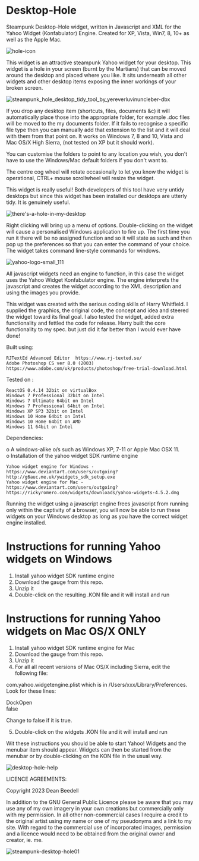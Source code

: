 # Desktop-Hole
 
Steampunk Desktop-Hole widget, written in Javascript and XML for the Yahoo 
Widget (Konfabulator) Engine. Created for XP, Vista, Win7, 8, 10+ as well as the 
Apple Mac.

 ![hole-icon](https://github.com/yereverluvinunclebert/Desktop-Hole/assets/2788342/66358dd1-a67e-429e-9a90-2b34948d3b58)

This widget is an attractive steampunk Yahoo widget for your desktop. This 
widget is a hole in your screen (burnt by the Martians) that can be moved around 
the desktop and placed where you like. It sits underneath all other widgets and 
other desktop items exposing the inner workings of your broken screen. 

![steampunk_hole_desktop_tidy_tool_by_yereverluvinuncleber-dbx](https://github.com/yereverluvinunclebert/Desktop-Hole/assets/2788342/2c802966-c4e8-48d7-9859-1e9256999b31)

If you drop any desktop item (shortcuts, files, documents &c) it will 
automatically place those into the appropriate folder, for example .doc files 
will be moved to the my documents folder. If it fails to recognise a specific 
file type then you can manually add that extension to the list and it will deal 
with them from that point on. It works on Windows 7, 8 and 10, Vista and Mac 
OS/X High Sierra, (not tested on XP but it should work).

You can customise the folders to point to any location you wish, you don't have 
to use the Windows/Mac default folders if you don't want to.

The centre cog wheel will rotate occasionally to let you know the widget is 
operational, CTRL+ mouse scrollwheel will resize the widget.

This widget is really useful! Both developers of this tool have very untidy 
desktops but since this widget has been installed our desktops are utterly tidy. 
It is genuinely useful.

![there's-a-hole-in-my-desktop](https://github.com/yereverluvinunclebert/Desktop-Hole/assets/2788342/569ec324-5a25-43c8-bcc8-91aa8d0dd09a)

Right clicking will bring up a menu of options. Double-clicking on the widget will cause a personalised Windows application to 
fire up. The first time you run it there will be no assigned function and so it 
will state as such and then pop up the preferences so that you can enter the 
command of your choice. The widget takes command line-style commands for 
windows. 

 ![yahoo-logo-small_111](https://github.com/yereverluvinunclebert/Steampunk-MediaPlayer-Ywidget/assets/2788342/c5668608-ab57-4665-a332-3bc9b7e07a9f)

All javascript widgets need an engine to function, in this case the widget uses 
the Yahoo Widget Konfabulator engine. The engine interprets the javascript and 
creates the widget according to the XML description and using the images you 
provide. 

This widget was created with the serious coding skills of Harry Whitfield. I 
supplied the graphics, the original code, the concept and idea and steered the 
widget toward its final goal. I also tested the widget, added extra 
functionality and fettled the code for release. Harry built the core 
functionality to my spec. but just did it far better than I would ever have 
done!
 
Built using: 

	RJTextEd Advanced Editor  https://www.rj-texted.se/ 
	Adobe Photoshop CS ver 8.0 (2003)  https://www.adobe.com/uk/products/photoshop/free-trial-download.html  

Tested on :

	ReactOS 0.4.14 32bit on virtualBox    
	Windows 7 Professional 32bit on Intel    
	Windows 7 Ultimate 64bit on Intel    
	Windows 7 Professional 64bit on Intel    
	Windows XP SP3 32bit on Intel    
	Windows 10 Home 64bit on Intel    
	Windows 10 Home 64bit on AMD    
	Windows 11 64bit on Intel 
   
 Dependencies:
 
 o A windows-alike o/s such as Windows XP, 7-11 or Apple Mac OSX 11.   
 o Installation of the yahoo widget SDK runtime engine  
 
	Yahoo widget engine for Windows - https://www.deviantart.com/users/outgoing?http://g6auc.me.uk/ywidgets_sdk_setup.exe  
	Yahoo widget engine for Mac - https://www.deviantart.com/users/outgoing?https://rickyromero.com/widgets/downloads/yahoo-widgets-4.5.2.dmg
 
 Running the widget using a javascript engine frees javascript from running only 
 within the captivity of a browser, you will now be able to run these widgets on 
 your Windows desktop as long as you have the correct widget engine installed.
  
 Instructions for running Yahoo widgets on Windows
 =================================================
 
 1. Install yahoo widget SDK runtime engine
 2. Download the gauge from this repo.
 3. Unzip it
 4. Double-click on the resulting .KON file and it will install and run
 
 Instructions for running Yahoo widgets on Mac OS/X ONLY
 ========================================================
 
 1. Install yahoo widget SDK runtime engine for Mac
 2. Download the gauge from this repo.
 3. Unzip it
 4. For all all recent versions of Mac OS/X including Sierra, edit the following 
 file:
 
 com.yahoo.widgetengine.plist which is in /Users/xxx/Library/Preferences. Look 
 for these lines: 
    
   <key>DockOpen</key>  
   <string>false</string>  
 
 Change to false if it is true.
 
 5. Double-click on the widgets .KON file and it will install and run
 
 Wit these instructions you should be able to start Yahoo! Widgets and the 
 menubar item should appear. Widgets can then be started from the menubar or by 
 double-clicking on the KON file in the usual way.
 
![desktop-hole-help](https://github.com/yereverluvinunclebert/Desktop-Hole/assets/2788342/834ced3c-ce22-4345-9fab-acb215a14aa8)

 LICENCE AGREEMENTS:
 
 Copyright 2023 Dean Beedell
 
 In addition to the GNU General Public Licence please be aware that you may use
 any of my own imagery in your own creations but commercially only with my
 permission. In all other non-commercial cases I require a credit to the
 original artist using my name or one of my pseudonyms and a link to my site.
 With regard to the commercial use of incorporated images, permission and a
 licence would need to be obtained from the original owner and creator, ie. me.

 ![steampunk-desktop-hole01](https://github.com/yereverluvinunclebert/Desktop-Hole/assets/2788342/8f6284f3-6621-4f40-a700-1d8fce183c8c)

 
